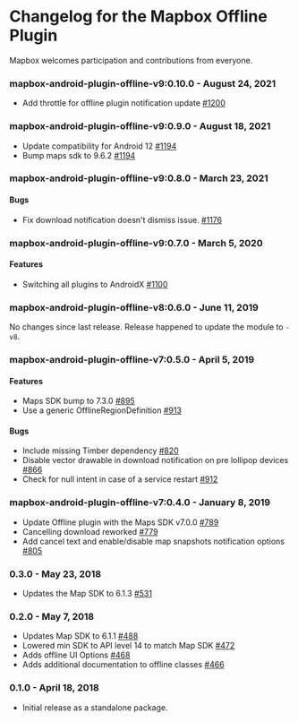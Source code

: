 # Changelog for the Mapbox Offline Plugin

Mapbox welcomes participation and contributions from everyone.

### mapbox-android-plugin-offline-v9:0.10.0 - August 24, 2021
- Add throttle for offline plugin notification update [#1200](https://github.com/mapbox/mapbox-plugins-android/pull/1200)

### mapbox-android-plugin-offline-v9:0.9.0 - August 18, 2021
- Update compatibility for Android 12 [#1194](https://github.com/mapbox/mapbox-plugins-android/pull/1194)
- Bump maps sdk to 9.6.2 [#1194](https://github.com/mapbox/mapbox-plugins-android/pull/1194)

### mapbox-android-plugin-offline-v9:0.8.0 - March 23, 2021
#### Bugs
- Fix download notification doesn't dismiss issue. [#1176](https://github.com/mapbox/mapbox-plugins-android/pull/1176)

### mapbox-android-plugin-offline-v9:0.7.0 - March 5, 2020
#### Features
- Switching all plugins to AndroidX [#1100](https://github.com/mapbox/mapbox-plugins-android/pull/1100)

### mapbox-android-plugin-offline-v8:0.6.0 - June 11, 2019

No changes since last release. Release happened to update the module to `-v8`.

### mapbox-android-plugin-offline-v7:0.5.0 - April 5, 2019
#### Features
- Maps SDK bump to 7.3.0 [#895](https://github.com/mapbox/mapbox-plugins-android/pull/895)
- Use a generic OfflineRegionDefinition [#913](https://github.com/mapbox/mapbox-plugins-android/pull/913)
#### Bugs
- Include missing Timber dependency [#820](https://github.com/mapbox/mapbox-plugins-android/pull/820/commits/12083e8964fd81b4cd0818bfcc2d433ba361b6fa)
- Disable vector drawable in download notification on pre lollipop devices [#866](https://github.com/mapbox/mapbox-plugins-android/pull/866)
- Check for null intent in case of a service restart [#912](https://github.com/mapbox/mapbox-plugins-android/pull/912)

### mapbox-android-plugin-offline-v7:0.4.0 - January 8, 2019
- Update Offline plugin with the Maps SDK v7.0.0 [#789](https://github.com/mapbox/mapbox-plugins-android/pull/789)
- Cancelling download reworked [#779](https://github.com/mapbox/mapbox-plugins-android/pull/779)
- Add cancel text and enable/disable map snapshots notification options [#805](https://github.com/mapbox/mapbox-plugins-android/pull/805)

### 0.3.0 - May 23, 2018
- Updates the Map SDK to 6.1.3 [#531](https://github.com/mapbox/mapbox-plugins-android/pull/531)

### 0.2.0 - May 7, 2018
- Updates Map SDK to 6.1.1 [#488](https://github.com/mapbox/mapbox-plugins-android/pull/488)
- Lowered min SDK to API level 14 to match Map SDK [#472](https://github.com/mapbox/mapbox-plugins-android/pull/472)
- Adds offline UI Options [#468](https://github.com/mapbox/mapbox-plugins-android/pull/468)
- Adds additional documentation to offline classes [#466](https://github.com/mapbox/mapbox-plugins-android/pull/466)

### 0.1.0 - April 18, 2018
- Initial release as a standalone package.
